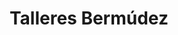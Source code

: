 ---
title: "Talleres Bermúdez"
url: /camarinas/talleres-bermudez/
shop: reparación de automóviles
---